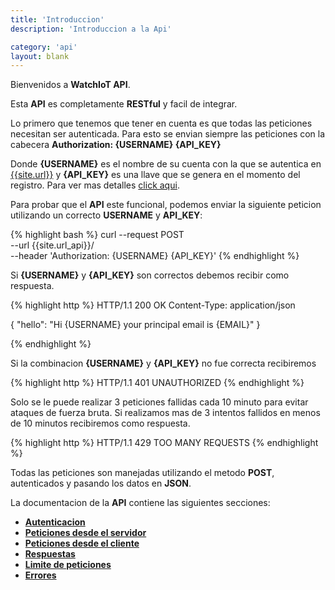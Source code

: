 ```yaml
---
title: 'Introduccion'
description: 'Introduccion a la Api'

category: 'api'
layout: blank
---
```


Bienvenidos a **WatchIoT API**.

Esta **API** es completamente **RESTful** y facil de integrar.

Lo primero que tenemos que tener en cuenta es que todas las peticiones necesitan ser autenticada.
Para esto se envian siempre las peticiones con la cabecera **Authorization: {USERNAME} {API_KEY}**

Donde **{USERNAME}** es el nombre de su cuenta con la que se autentica en [{{site.url}}]({{site.url}}) y **{API_KEY}** es una
llave que se genera en el momento del registro. Para ver mas detalles [click aqui](#/authentication/).

Para probar que el **API** este funcional, podemos enviar la siguiente peticion utilizando un correcto **USERNAME** y **API_KEY**:

{% highlight bash %}
curl --request POST \
  --url {{site.url_api}}/ \
  --header 'Authorization: {USERNAME} {API_KEY}'
{% endhighlight %}

Si **{USERNAME}** y **{API_KEY}** son correctos debemos recibir como respuesta.

{% highlight http %}
HTTP/1.1 200 OK
Content-Type: application/json

{
    "hello": "Hi {USERNAME} your principal email is {EMAIL}"
}

{% endhighlight %}

Si la combinacion **{USERNAME}** y **{API_KEY}** no fue correcta recibiremos

{% highlight http %}
HTTP/1.1 401 UNAUTHORIZED
{% endhighlight %}

Solo se le puede realizar 3 peticiones fallidas cada 10 minuto para evitar ataques de fuerza bruta.
Si realizamos mas de 3 intentos fallidos en menos de 10 minutos recibiremos como respuesta.

{% highlight http %}
HTTP/1.1 429 TOO MANY REQUESTS
{% endhighlight %}

Todas las peticiones son manejadas utilizando el metodo **POST**, autenticados y pasando los datos en **JSON**.

La documentacion de la **API** contiene las siguientes secciones:

* **[Autenticacion](#/authentication/)**
* **[Peticiones desde el servidor](#/request-server/)**
* **[Peticiones desde el cliente](#/request-client/)**
* **[Respuestas](#/response/)**
* **[Limite de peticiones](#/rate-limit/)**
* **[Errores](#/error/)**

